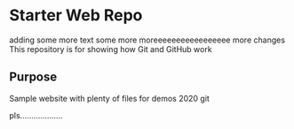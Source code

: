 # Starter Web Repo
adding some more text some more moreeeeeeeeeeeeeeeee
more changes 
This repository is for showing how Git and GitHub work

## Purpose

Sample website with plenty of files for demos
 2020 git
 
 pls...................